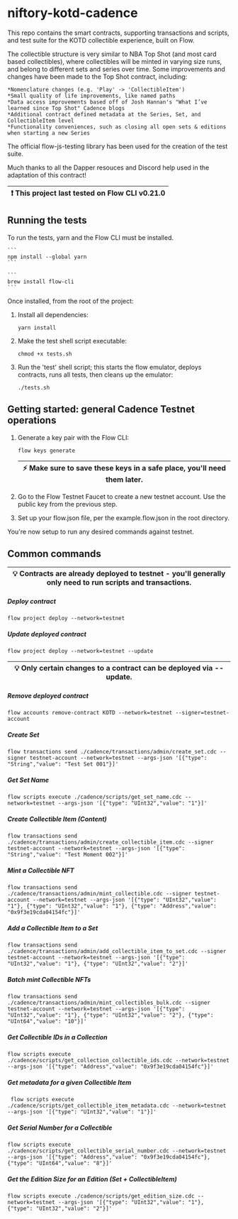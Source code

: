 # niftory-kotd-cadence

This repo contains the smart contracts, supporting transactions and scripts, and test suite for the KOTD collectible experience, built on Flow.

The collectible structure is very similar to NBA Top Shot (and most card based collectibles), where collectibles will be minted in varying size runs, and belong to different sets and series over time.  Some improvements and changes have been made to the Top Shot contract, including:

    *Nomenclature changes (e.g. 'Play' -> 'CollectibleItem')
    *Small quality of life improvements, like named paths
    *Data access improvements based off of Josh Hannan's "What I’ve learned since Top Shot" Cadence blogs
    *Additional contract defined metadata at the Series, Set, and CollectibleItem level
    *Functionality conveniences, such as closing all open sets & editions when starting a new Series

The official flow-js-testing library has been used for the creation of the test suite.

Much thanks to all the Dapper resouces and Discord help used in the adaptation of this contract!

| :exclamation:  This project last tested on Flow CLI v0.21.0 |
|--------------------------------------------------------------|

## Running the tests

To run the tests, yarn and the Flow CLI must be installed.

    ```
    npm install --global yarn
    ```
    
    ```
    brew install flow-cli
    ```


Once installed, from the root of the project:

1. Install all dependencies:

    ```
    yarn install
    ```

2. Make the test shell script executable:

    ```
    chmod +x tests.sh
    ```
    
3. Run the 'test' shell script; this starts the flow emulator, deploys contracts, runs all tests, then cleans up the emulator:
    
    ```
    ./tests.sh
    ```

## Getting started: general Cadence Testnet operations

1. Generate a key pair with the Flow CLI:
    ```
    flow keys generate
    ```

    | :zap: Make sure to save these keys in a safe place, you'll need them later. |
    |-----------------------------------------------------------------------------|

2. Go to the Flow Testnet Faucet to create a new testnet account. Use the public key from the previous step.

4. Set up your flow.json file, per the example.flow.json in the root directory.

You're now setup to run any desired commands against testnet.

## Common commands
| :bulb: Contracts are already deployed to testnet - you'll generally only need to run scripts and transactions. |
|---------------------------------------------------------------------------------------------------------------|

##### Deploy contract 
    
    flow project deploy --network=testnet

##### Update deployed contract
    flow project deploy --network=testnet --update

| :bulb: Only certain changes to a contract can be deployed via --update. |
|-------------------------------------------------------------------------|

##### Remove deployed contract
    flow accounts remove-contract KOTD --network=testnet --signer=testnet-account

##### Create Set
    flow transactions send ./cadence/transactions/admin/create_set.cdc --signer testnet-account --network=testnet --args-json '[{"type": "String","value": "Test Set 001"}]'

##### Get Set Name
    flow scripts execute ./cadence/scripts/get_set_name.cdc --network=testnet --args-json '[{"type": "UInt32","value": "1"}]'

##### Create Collectible Item (Content)
    flow transactions send ./cadence/transactions/admin/create_collectible_item.cdc --signer testnet-account --network=testnet --args-json '[{"type": "String","value": "Test Moment 002"}]'

##### Mint a Collectible NFT
    flow transactions send ./cadence/transactions/admin/mint_collectible.cdc --signer testnet-account --network=testnet --args-json '[{"type": "UInt32","value": "1"}, {"type": "UInt32","value": "1"}, {"type": "Address","value": "0x9f3e19cda04154fc"}]'

##### Add a Collectible Item to a Set
    flow transactions send ./cadence/transactions/admin/add_collectible_item_to_set.cdc --signer testnet-account --network=testnet --args-json '[{"type": "UInt32","value": "1"}, {"type": "UInt32","value": "2"}]'

##### Batch mint Collectible NFTs
    flow transactions send ./cadence/transactions/admin/mint_collectibles_bulk.cdc --signer testnet-account --network=testnet --args-json '[{"type": "UInt32","value": "1"}, {"type": "UInt32","value": "2"}, {"type": "UInt64","value": "10"}]'

##### Get Collectible IDs in a Collection
    flow scripts execute ./cadence/scripts/get_collection_collectible_ids.cdc --network=testnet --args-json '[{"type": "Address","value": "0x9f3e19cda04154fc"}]'

##### Get metadata for a given Collectible Item
     flow scripts execute ./cadence/scripts/get_collectible_item_metadata.cdc --network=testnet --args-json '[{"type": "UInt32","value": "1"}]'

##### Get Serial Number for a Collectible
    flow scripts execute ./cadence/scripts/get_collectible_serial_number.cdc --network=testnet --args-json '[{"type": "Address","value": "0x9f3e19cda04154fc"}, {"type": "UInt64","value": "8"}]'

##### Get the Edition Size for an Edition (Set + CollectibleItem)
    flow scripts execute ./cadence/scripts/get_edition_size.cdc --network=testnet --args-json '[{"type": "UInt32","value": "1"}, {"type": "UInt32","value": "2"}]'
